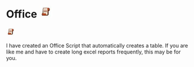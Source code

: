 # Office ![Alt Text](Images/OSLogo.jpg)
<img src="Images/OSLogo.jpg" alt="Alt Text" width="25"/>



I have created an Office Script that automatically creates a table. If you are like me and have to create long excel reports frequently, this may be for you. 
